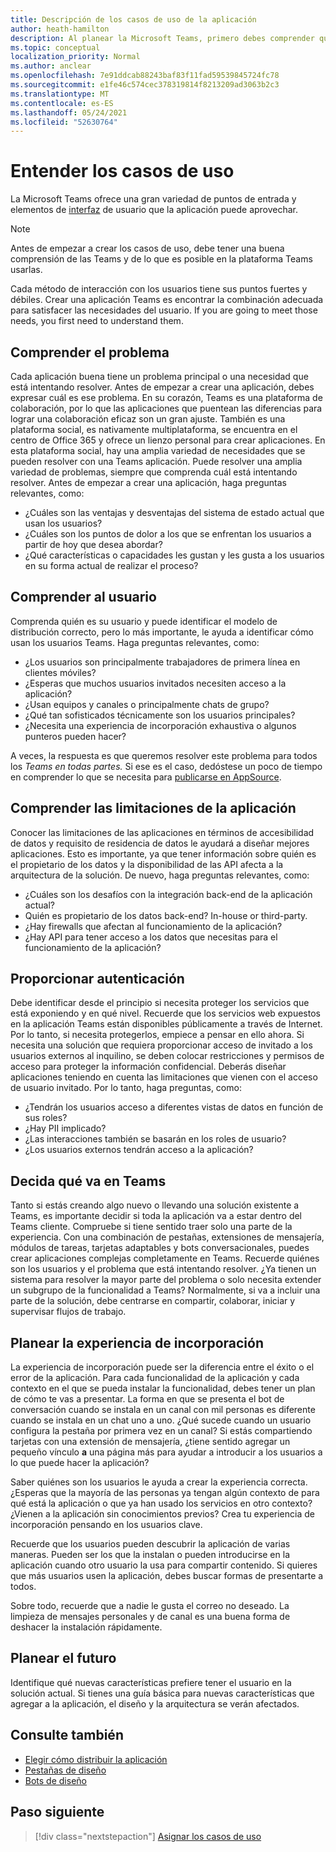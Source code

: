 ```yaml
---
title: Descripción de los casos de uso de la aplicación
author: heath-hamilton
description: Al planear la Microsoft Teams, primero debes comprender qué problemas intenta resolver la aplicación.
ms.topic: conceptual
localization_priority: Normal
ms.author: anclear
ms.openlocfilehash: 7e91ddcab88243baf83f11fad59539845724fc78
ms.sourcegitcommit: e1fe46c574cec378319814f8213209ad3063b2c3
ms.translationtype: MT
ms.contentlocale: es-ES
ms.lasthandoff: 05/24/2021
ms.locfileid: "52630764"
---
```

# <a name="understand-your-use-cases"></a>Entender los casos de uso

La Microsoft Teams ofrece una gran variedad de puntos de entrada y elementos de [interfaz](../../concepts/extensibility-points.md) de usuario que la aplicación puede aprovechar.
> [!NOTE]
> Antes de empezar a crear los casos de uso, debe tener una buena comprensión de las Teams y de lo que es posible en la plataforma Teams usarlas.

Cada método de interacción con los usuarios tiene sus puntos fuertes y débiles. Crear una aplicación Teams es encontrar la combinación adecuada para satisfacer las necesidades del usuario. If you are going to meet those needs, you first need to understand them.

## <a name="understand-the-problem"></a>Comprender el problema

Cada aplicación buena tiene un problema principal o una necesidad que está intentando resolver. Antes de empezar a crear una aplicación, debes expresar cuál es ese problema. En su corazón, Teams es una plataforma de colaboración, por lo que las aplicaciones que puentean las diferencias para lograr una colaboración eficaz son un gran ajuste. También es una plataforma social, es nativamente multiplataforma, se encuentra en el centro de Office 365 y ofrece un lienzo personal para crear aplicaciones. En esta plataforma social, hay una amplia variedad de necesidades que se pueden resolver con una Teams aplicación. Puede resolver una amplia variedad de problemas, siempre que comprenda cuál está intentando resolver. Antes de empezar a crear una aplicación, haga preguntas relevantes, como:

* ¿Cuáles son las ventajas y desventajas del sistema de estado actual que usan los usuarios?
* ¿Cuáles son los puntos de dolor a los que se enfrentan los usuarios a partir de hoy que desea abordar?
* ¿Qué características o capacidades les gustan y les gusta a los usuarios en su forma actual de realizar el proceso?

## <a name="understand-your-user"></a>Comprender al usuario

Comprenda quién es su usuario y puede identificar el modelo de distribución correcto, pero lo más importante, le ayuda a identificar cómo usan los usuarios Teams. Haga preguntas relevantes, como:

* ¿Los usuarios son principalmente trabajadores de primera línea en clientes móviles?
* ¿Esperas que muchos usuarios invitados necesiten acceso a la aplicación?
* ¿Usan equipos y canales o principalmente chats de grupo?
* ¿Qué tan sofisticados técnicamente son los usuarios principales?
* ¿Necesita una experiencia de incorporación exhaustiva o algunos punteros pueden hacer?

A veces, la respuesta es que queremos resolver este problema para todos los *Teams en todas partes.* Si ese es el caso, dedóstese un poco de tiempo en comprender lo que se necesita para [publicarse en AppSource](~/concepts/deploy-and-publish/appsource/prepare/submission-checklist.md).

## <a name="understand-the-limitations-of-the-app"></a>Comprender las limitaciones de la aplicación

Conocer las limitaciones de las aplicaciones en términos de accesibilidad de datos y requisito de residencia de datos le ayudará a diseñar mejores aplicaciones. Esto es importante, ya que tener información sobre quién es el propietario de los datos y la disponibilidad de las API afecta a la arquitectura de la solución. De nuevo, haga preguntas relevantes, como:

* ¿Cuáles son los desafíos con la integración back-end de la aplicación actual?
* Quién es propietario de los datos back-end? In-house or third-party.
* ¿Hay firewalls que afectan al funcionamiento de la aplicación?
* ¿Hay API para tener acceso a los datos que necesitas para el funcionamiento de la aplicación? 

## <a name="provide-authentication"></a>Proporcionar autenticación

Debe identificar desde el principio si necesita proteger los servicios que está exponiendo y en qué nivel. Recuerde que los servicios web expuestos en la aplicación Teams están disponibles públicamente a través de Internet. Por lo tanto, si necesita protegerlos, empiece a pensar en ello ahora. Si necesita una solución que requiera proporcionar acceso de invitado a los usuarios externos al inquilino, se deben colocar restricciones y permisos de acceso para proteger la información confidencial. Deberás diseñar aplicaciones teniendo en cuenta las limitaciones que vienen con el acceso de usuario invitado. Por lo tanto, haga preguntas, como: 

* ¿Tendrán los usuarios acceso a diferentes vistas de datos en función de sus roles?
* ¿Hay PII implicado?
* ¿Las interacciones también se basarán en los roles de usuario?
* ¿Los usuarios externos tendrán acceso a la aplicación?

## <a name="decide-what-goes-in-teams"></a>Decida qué va en Teams

Tanto si estás creando algo nuevo o llevando una solución existente a Teams, es importante decidir si toda la aplicación va a estar dentro del Teams cliente. Compruebe si tiene sentido traer solo una parte de la experiencia. Con una combinación de pestañas, extensiones de mensajería, módulos de tareas, tarjetas adaptables y bots conversacionales, puedes crear aplicaciones complejas completamente en Teams.
Recuerde quiénes son los usuarios y el problema que está intentando resolver. ¿Ya tienen un sistema para resolver la mayor parte del problema o solo necesita extender un subgrupo de la funcionalidad a Teams? Normalmente, si va a incluir una parte de la solución, debe centrarse en compartir, colaborar, iniciar y supervisar flujos de trabajo.

## <a name="plan-the-onboarding-experience"></a>Planear la experiencia de incorporación

La experiencia de incorporación puede ser la diferencia entre el éxito o el error de la aplicación. Para cada funcionalidad de la aplicación y cada contexto en el que se pueda instalar la funcionalidad, debes tener un plan de cómo te vas a presentar. La forma en que se presenta el bot de conversación cuando se instala en un canal con mil personas es diferente cuando se instala en un chat uno a uno. ¿Qué sucede cuando un usuario configura la pestaña por primera vez en un canal? Si estás compartiendo tarjetas con una extensión de mensajería, ¿tiene sentido agregar un pequeño vínculo **a** una página más para ayudar a introducir a los usuarios a lo que puede hacer la aplicación?

Saber quiénes son los usuarios le ayuda a crear la experiencia correcta. ¿Esperas que la mayoría de las personas ya tengan algún contexto de para qué está la aplicación o que ya han usado los servicios en otro contexto? ¿Vienen a la aplicación sin conocimientos previos? Crea tu experiencia de incorporación pensando en los usuarios clave.

Recuerde que los usuarios pueden descubrir la aplicación de varias maneras. Pueden ser los que la instalan o pueden introducirse en la aplicación cuando otro usuario la usa para compartir contenido. Si quieres que más usuarios usen la aplicación, debes buscar formas de presentarte a todos.

Sobre todo, recuerde que a nadie le gusta el correo no deseado. La limpieza de mensajes personales y de canal es una buena forma de deshacer la instalación rápidamente.

## <a name="plan-for-the-future"></a>Planear el futuro

Identifique qué nuevas características prefiere tener el usuario en la solución actual. Si tienes una guía básica para nuevas características que agregar a la aplicación, el diseño y la arquitectura se verán afectados.

## <a name="see-also"></a>Consulte también

* [Elegir cómo distribuir la aplicación](../deploy-and-publish/apps-publish-overview.md)
* [Pestañas de diseño](../../tabs/design/tabs.md)
* [Bots de diseño](../../bots/design/bots.md)

## <a name="next-step"></a>Paso siguiente

> [!div class="nextstepaction"]
> [Asignar los casos de uso](../../concepts/design/map-use-cases.md)
